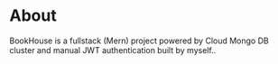 # About

BookHouse is a fullstack (Mern) project powered by Cloud Mongo DB cluster and manual JWT authentication built by myself..
